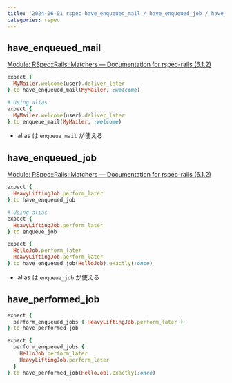 ```yaml
---
title: '2024-06-01 rspec have_enqueued_mail / have_enqueued_job / have_performed_job'
categories: rspec
---
```


## have_enqueued_mail

[Module: RSpec::Rails::Matchers — Documentation for rspec-rails (6.1.2)](https://www.rubydoc.info/gems/rspec-rails/RSpec/Rails/Matchers#have_enqueued_mail-instance_method)

```rb
expect {
  MyMailer.welcome(user).deliver_later
}.to have_enqueued_mail(MyMailer, :welcome)

# Using alias
expect {
  MyMailer.welcome(user).deliver_later
}.to enqueue_mail(MyMailer, :welcome)
```

- alias は `enqueue_mail` が使える

## have_enqueued_job

[Module: RSpec::Rails::Matchers — Documentation for rspec-rails (6.1.2)](https://www.rubydoc.info/gems/rspec-rails/RSpec/Rails/Matchers#have_enqueued_mail-instance_method)

```rb
expect {
  HeavyLiftingJob.perform_later
}.to have_enqueued_job

# Using alias
expect {
  HeavyLiftingJob.perform_later
}.to enqueue_job

expect {
  HelloJob.perform_later
  HeavyLiftingJob.perform_later
}.to have_enqueued_job(HelloJob).exactly(:once)
```

- alias は `enqueue_job` が使える

## have_performed_job

```rb
expect {
  perform_enqueued_jobs { HeavyLiftingJob.perform_later }
}.to have_performed_job

expect {
  perform_enqueued_jobs {
    HelloJob.perform_later
    HeavyLiftingJob.perform_later
  }
}.to have_performed_job(HelloJob).exactly(:once)
```
